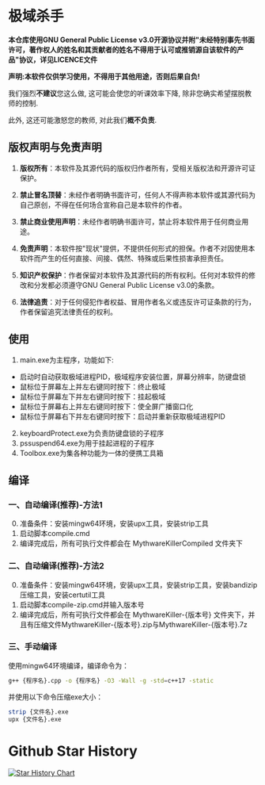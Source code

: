 # 极域杀手
**本仓库使用GNU General Public License v3.0开源协议并附"未经特别事先书面许可，著作权人的姓名和其贡献者的姓名不得用于认可或推销源自该软件的产品"协议，详见LICENCE文件**

**声明:本软件仅供学习使用，不得用于其他用途，否则后果自负!**

我们强烈**不建议**您这么做, 这可能会使您的听课效率下降, 除非您确实希望摆脱教师的控制.

此外, 这还可能激怒您的教师, 对此我们**概不负责**.

## 版权声明与免责声明

1. **版权所有**：本软件及其源代码的版权归作者所有，受相关版权法和开源许可证保护。

2. **禁止冒名顶替**：未经作者明确书面许可，任何人不得声称本软件或其源代码为自己原创，不得在任何场合宣称自己是本软件的作者。

3. **禁止商业使用声明**：未经作者明确书面许可，禁止将本软件用于任何商业用途。

4. **免责声明**：本软件按"现状"提供，不提供任何形式的担保。作者不对因使用本软件而产生的任何直接、间接、偶然、特殊或后果性损害承担责任。

5. **知识产权保护**：作者保留对本软件及其源代码的所有权利。任何对本软件的修改和分发都必须遵守GNU General Public License v3.0的条款。

6. **法律追责**：对于任何侵犯作者权益、冒用作者名义或违反许可证条款的行为，作者保留追究法律责任的权利。
## 使用
1. main.exe为主程序，功能如下:
- 启动时自动获取极域进程PID，极域程序安装位置，屏幕分辨率，防键盘锁
- 鼠标位于屏幕左上并左右键同时按下：终止极域
- 鼠标位于屏幕左下并左右键同时按下：挂起极域
- 鼠标位于屏幕右上并左右键同时按下：使全屏广播窗口化
- 鼠标位于屏幕右下并左右键同时按下：启动并重新获取极域进程PID

2. keyboardProtect.exe为负责防键盘锁的子程序
3. pssuspend64.exe为用于挂起进程的子程序
4. Toolbox.exe为集各种功能为一体的便携工具箱

## 编译
### 一、自动编译(推荐)-方法1

0. 准备条件：安装mingw64环境，安装upx工具，安装strip工具
1. 启动脚本compile.cmd
2. 编译完成后，所有可执行文件都会在 MythwareKillerCompiled 文件夹下

### 二、自动编译(推荐)-方法2

0. 准备条件：安装mingw64环境，安装upx工具，安装strip工具，安装bandizip压缩工具，安装certutil工具
1. 启动脚本compile-zip.cmd并输入版本号
2. 编译完成后，所有可执行文件都会在 MythwareKiller-{版本号} 文件夹下，并且有压缩文件MythwareKiller-{版本号}.zip与MythwareKiller-{版本号}.7z

### 三、手动编译
使用mingw64环境编译，编译命令为：

```bash
g++ {程序名}.cpp -o {程序名} -O3 -Wall -g -std=c++17 -static
```

并使用以下命令压缩exe大小：

```bash
strip {文件名}.exe
upx {文件名}.exe
```


# Github Star History


<a href="https://www.star-history.com/#FuSiYu666/MythwareKiller&Date">
 <picture>
   <source media="(prefers-color-scheme: dark)" srcset="https://api.star-history.com/svg?repos=FuSiYu666/MythwareKiller&type=Date&theme=dark" />
   <source media="(prefers-color-scheme: light)" srcset="https://api.star-history.com/svg?repos=FuSiYu666/MythwareKiller&type=Date" />
   <img alt="Star History Chart" src="https://api.star-history.com/svg?repos=FuSiYu666/MythwareKiller&type=Date" />
 </picture>
</a>